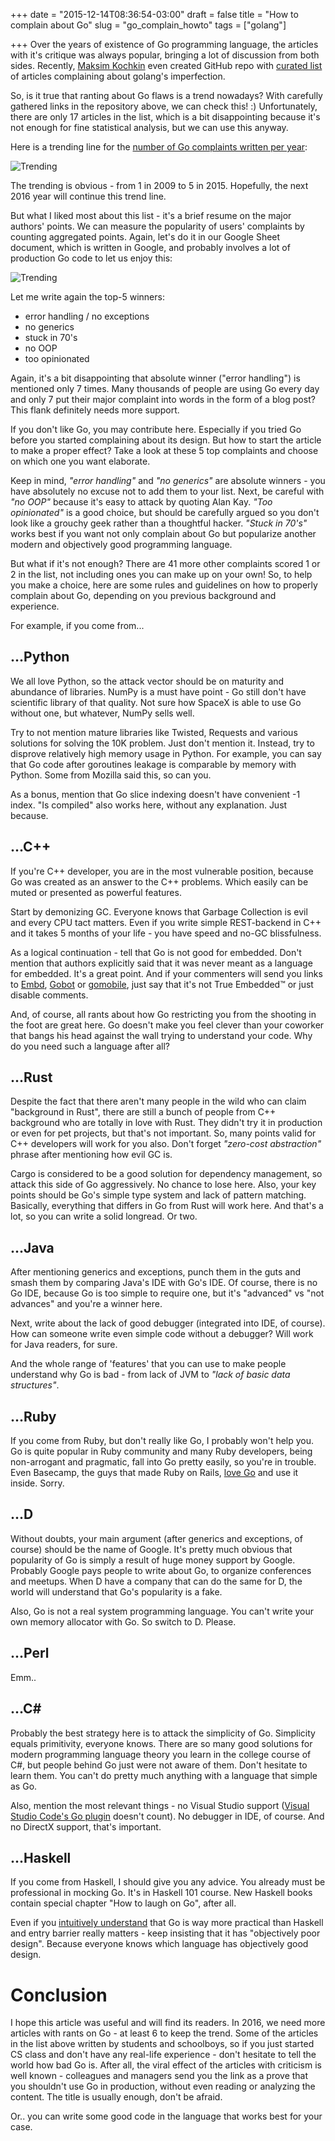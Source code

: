 +++
date = "2015-12-14T08:36:54-03:00"
draft = false
title = "How to complain about Go"
slug = "go_complain_howto"
tags = ["golang"]

+++
Over the years of existence of Go programming language, the articles with it's critique was always popular, bringing a lot of discussion from both sides. Recently, [Maksim Kochkin](https://github.com/ksimka) even created GitHub repo with [curated list](https://github.com/ksimka/go-is-not-good) of articles complaining about golang's imperfection.

So, is it true that ranting about Go flaws is a trend nowadays? With carefully gathered links in the repository above, we can check this! :) Unfortunately, there are only 17 articles in the list, which is a bit disappointing because it's not enough for fine statistical analysis, but we can use this anyway.

Here is a trending line for the [number of Go complaints written per year](https://docs.google.com/spreadsheets/d/1qKFykmm0yapLq1FKuouvqVZkWo-HHCfJnrTikqRoAfs/edit#gid=1956718702):

![Trending](/images/go_rants_trend.png)

The trending is obvious - from 1 in 2009 to 5 in 2015. Hopefully, the next 2016 year will continue this trend line.

But what I liked most about this list - it's a brief resume on the major authors' points. We can measure the popularity of users' complaints by counting aggregated points. Again, let's do it in our Google Sheet document, which is written in Google, and probably involves a lot of production Go code to let us enjoy this:

![Trending](/images/go_rants_top.png)

Let me write again the top-5 winners:

 - error handling / no exceptions
 - no generics
 - stuck in 70's
 - no OOP
 - too opinionated

Again, it's a bit disappointing that absolute winner ("error handling") is mentioned only 7 times. Many thousands of people are using Go every day and only 7 put their major complaint into words in the form of a blog post? This flank definitely needs more support.

If you don't like Go, you may contribute here. Especially if you tried Go before you started complaining about its design. But how to start the  article to make a proper effect? Take a look at these 5 top complaints and choose on which one you want elaborate.

Keep in mind, *"error handling"* and *"no generics"* are absolute winners - you have absolutely no excuse not to add them to your list. Next, be careful with *"no OOP"* because it's easy to attack by quoting Alan Kay. *"Too opinionated"* is a good choice, but should be carefully argued so you don't look like a grouchy geek rather than a thoughtful hacker. *"Stuck in 70's"* works best if you want not only complain about Go but popularize another modern and objectively good programming language.

But what if it's not enough? There are 41 more other complaints scored 1 or 2 in the list, not including ones you can make up on your own! So, to help you make a choice, here are some rules and guidelines on how to properly complain about Go, depending on you previous background and experience. 

For example, if you come from...

## ...Python

We all love Python, so the attack vector should be on maturity and abundance of libraries. NumPy is a must have point - Go still don't have scientific library of that quality. Not sure how SpaceX is able to use Go without one, but whatever, NumPy sells well.

Try to not mention mature libraries like Twisted, Requests and various solutions for solving the 10K problem. Just don't mention it. Instead, try to disprove relatively high memory usage in Python. For example, you can say that Go code after goroutines leakage is comparable by memory with Python. Some from Mozilla said this, so can you.

As a bonus, mention that Go slice indexing doesn't have convenient -1 index. "Is compiled" also works here, without any explanation. Just because.

## ...C++

If you're C++ developer, you are in the most vulnerable position, because Go was created as an answer to the C++ problems. Which easily can be muted or presented as powerful features.

Start by demonizing GC. Everyone knows that Garbage Collection is evil and every CPU tact matters. Even if you write simple REST-backend in C++ and it takes 5 months of your life - you have speed and no-GC blissfulness.

As a logical continuation - tell that Go is not good for embedded. Don't mention that authors explicitly said that it was never meant as a language for embedded. It's a great point. And if your commenters will send you links to [Embd](http://embd.kidoman.io), [Gobot](http://gobot.io) or [gomobile](https://github.com/golang/mobile), just say that it's not True Embedded™ or just disable comments.

And, of course, all rants about how Go restricting you from the shooting in the foot are great here. Go doesn't make you feel clever than your coworker that bangs his head against the wall trying to understand your code. Why do you need such a language after all?

## ...Rust

Despite the fact that there aren't many people in the wild who can claim "background in Rust", there are still a bunch of people from C++ background who are totally in love with Rust. They didn't try it in production or even for pet projects, but that's not important. So, many points valid for C++ developers will work for you also. Don't forget *"zero-cost abstraction"* phrase after mentioning how evil GC is.

Cargo is considered to be a good solution for dependency management, so attack this side of Go aggressively. No chance to lose here. Also, your key points should be Go's simple type system and lack of pattern matching. Basically, everything that differs in Go from Rust will work here. And that's a lot, so you can write a solid longread. Or two.

## ...Java

After mentioning generics and exceptions, punch them in the guts and smash them by comparing Java's IDE with Go's IDE. Of course, there is no Go IDE, because Go is too simple to require one, but it's "advanced" vs "not advances" and you're a winner here.

Next, write about the lack of good debugger (integrated into IDE, of course). How can someone write even simple code without a debugger? Will work for Java readers, for sure.

And the whole range of 'features' that you can use to make people understand why Go is bad - from lack of JVM to *"lack of basic data structures"*.

## ...Ruby

If you come from Ruby, but don't really like Go, I probably won't help you. Go is quite popular in Ruby community and many Ruby developers, being non-arrogant and pragmatic, fall into Go pretty easily, so you're in trouble. Even Basecamp, the guys that made Ruby on Rails, [love Go](https://signalvnoise.com/posts/3897-go-at-basecamp) and use it inside. Sorry.

## ...D

Without doubts, your main argument (after generics and exceptions, of course) should be the name of Google. It's pretty much obvious that  popularity of Go is simply a result of huge money support by Google. Probably Google pays people to write about Go, to organize conferences and meetups. When D have a company that can do the same for D, the world will understand that Go's popularity is a fake.

Also, Go is not a real system programming language. You can't write your own memory allocator with Go. So switch to D. Please.

## ...Perl

Emm.. 

## ...C\#

Probably the best strategy here is to attack the simplicity of Go. Simplicity equals primitivity, everyone knows. There are so many good solutions for modern programming language theory you learn in the college course of C#, but people behind Go just were not aware of them. Don't hesitate to learn them. You can't do pretty much anything with a language that simple as Go.

Also, mention the most relevant things - no Visual Studio support ([Visual Studio Code's Go plugin](https://github.com/microsoft/vscode-go) doesn't count). No debugger in IDE, of course. And no DirectX support, that's important.

## ...Haskell

If you come from Haskell, I should give you any advice. You already must be professional in mocking Go. It's in Haskell 101 course. New Haskell books contain special chapter "How to laugh on Go", after all.

Even if you [intuitively understand](https://honza.ca/2015/11/language-choice) that Go is way more practical than Haskell and entry barrier really matters - keep insisting that it has "objectively poor design". Because everyone knows which language has objectively good design.

# Conclusion

I hope this article was useful and will find its readers. In 2016, we need more articles with rants on Go - at least 6 to keep the trend. Some of the articles in the list above written by students and schoolboys, so if you just started CS class and don't have any real-life experience - don't hesitate to tell the world how bad Go is. After all, the viral effect of the articles with criticism is well known - colleagues and managers send you the link as a prove that you shouldn't use Go in production, without even reading or analyzing the content. The title is usually enough, don't be afraid.

Or.. you can write some good code in the language that works best for your case.





